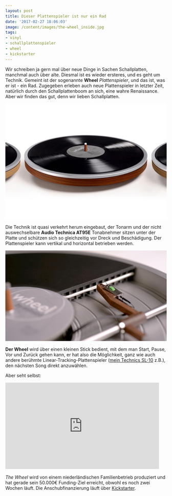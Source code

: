```yaml
---
layout: post
title: Dieser Plattenspieler ist nur ein Rad
date: '2017-02-27 18:06:03'
image: /content/images/the-wheel_inside.jpg
tags:
- vinyl
- schallplattenspieler
- wheel
- kickstarter
---
```


Wir schreiben ja gern mal über neue Dinge in Sachen Schallplatten, manchmal auch über alte. Diesmal ist es wieder ersteres, und es geht um Technik. Gemeint ist der sogenannte **Wheel** *Plattenspieler*, und das ist, was er ist - ein Rad. Zugegeben erleben auch neue Plattenspieler in letzter Zeit, natürlich durch den Schallplattenboom an sich, eine wahre Renaissance. Aber wir finden das gut, denn wir lieben Schallplatten.

![wheel record player](/content/images/2017/02/the-wheel-turntable-616x440.jpg)

Die Technik ist quasi verkehrt herum eingebaut, der Tonarm und der nicht auswechselbare **Audio Technica AT95E** Tonabnehmer sitzen unter der Platte und schützen sich so gleichzeitig vor Dreck und Beschädigung. Der Plattenspieler kann vertikal und horizontal betrieben werden.

![](/content/images/2017/02/the-wheel_inside.jpg)

**Der Wheel** wird über einen kleinen Stick bedient, mit dem man Start, Pause, Vor und Zurück gehen kann, er hat also die Möglichkeit, ganz wie auch andere berühmte Linear-Tracking-Plattenspieler ([mein Technics SL-10](/2015/11/20/sound-of-vision/) z.B.), den nächsten Song direkt anzuwählen.

Aber seht selbst:
<iframe width="480" height="270" src="https://www.kickstarter.com/projects/865809794/wheel-by-miniot/widget/video.html" frameborder="0" scrolling="no"> </iframe>

*The Wheel* wird von einem niederländischen Familienbetrieb produziert und hat gerade sein 50.000€ Funding-Ziel erreicht, obwohl es noch zwei Wochen läuft. Die Anschubfinanzierung läuft über [Kickstarter](https://www.kickstarter.com/projects/865809794/wheel-by-miniot).
